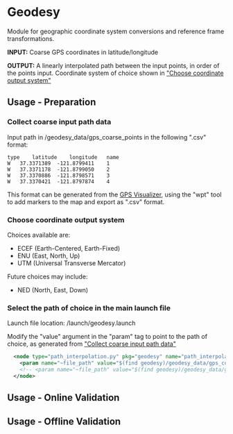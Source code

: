 # Geodesy
Module for geographic coordinate system conversions and reference frame transformations.

**INPUT:** Coarse GPS coordinates in latitude/longitude

**OUTPUT:** A linearly interpolated path between the input points, in order of the points input. Coordinate system of choice shown in ["Choose coordinate output system"](#choose-coordinate-output-system)

## Usage - Preparation
### Collect coarse input path data
Input path in /geodesy_data/gps_coarse_points in the following ".csv" format:

```
type	latitude	longitude	name
W	37.3371389	-121.8799411	1
W	37.3371178	-121.8799050	2
W	37.3370886	-121.8798571	3
W	37.3370421	-121.8797874	4
```

This format can be generated from the [GPS Visualizer](http://www.gpsvisualizer.com/draw/), using the "wpt" tool to add markers to the map and export as ".csv" format.

### Choose coordinate output system
Choices available are:
* ECEF (Earth-Centered, Earth-Fixed)
* ENU (East, North, Up)
* UTM (Universal Transverse Mercator)

Future choices may include:
* NED (North, East, Down)

### Select the path of choice in the main launch file
Launch file location: /launch/geodesy.launch

Modify the "value" argument in the "param" tag to point to the path of choice, as generated from ["Collect coarse input path data"](#collect-coarse-input-path-data)
```xml
  <node type="path_interpolation.py" pkg="geodesy" name="path_interpolator" output="screen">
    <param name="~file_path" value="$(find geodesy)/geodesy_data/gps_coarse_points/student_union_straight.txt" />
    <!-- <param name="~file_path" value="$(find geodesy)/geodesy_data/gps_coarse_points/path_1.txt" /> -->
  </node>
```

## Usage - Online Validation


## Usage - Offline Validation
